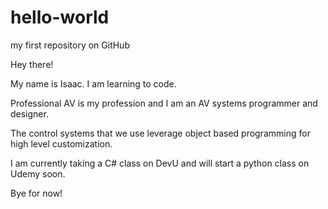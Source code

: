 # hello-world
my first repository on GitHub

Hey there!

My name is Isaac. I am learning to code. 

Professional AV is my profession and I am an AV systems programmer and designer.

The control systems that we use leverage object based programming for high level customization.

I am currently taking a C# class on DevU and will start a python class on Udemy soon.

Bye for now!
